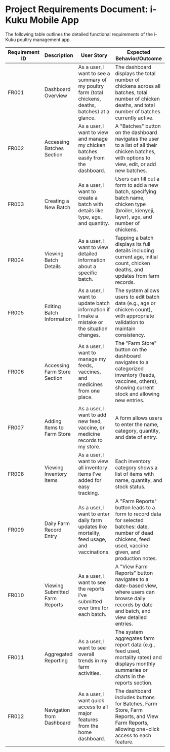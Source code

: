 # **Project Requirements Document: i-Kuku Mobile App**

The following table outlines the detailed functional requirements of the i-Kuku poultry management app.

| Requirement ID | Description                        | User Story                                                                                      | Expected Behavior/Outcome                                                                                                                                      |
|----------------|------------------------------------|--------------------------------------------------------------------------------------------------|---------------------------------------------------------------------------------------------------------------------------------------------------------------|
| FR001          | Dashboard Overview                 | As a user, I want to see a summary of my poultry farm (total chickens, deaths, batches) at a glance. | The dashboard displays the total number of chickens across all batches, total number of chicken deaths, and total number of batches currently active.         |
| FR002          | Accessing Batches Section          | As a user, I want to view and manage my chicken batches easily from the dashboard.              | A "Batches" button on the dashboard navigates the user to a list of all their chicken batches, with options to view, edit, or add new batches.               |
| FR003          | Creating a New Batch               | As a user, I want to create a batch with details like type, age, and quantity.                  | Users can fill out a form to add a new batch, specifying batch name, chicken type (broiler, kienyeji, layer), age, and number of chickens.                   |
| FR004          | Viewing Batch Details              | As a user, I want to view detailed information about a specific batch.                          | Tapping a batch displays its full details including current age, initial count, chicken deaths, and updates from farm records.                               |
| FR005          | Editing Batch Information          | As a user, I want to update batch information if I make a mistake or the situation changes.     | The system allows users to edit batch data (e.g., age or chicken count), with appropriate validation to maintain consistency.                                |
| FR006          | Accessing Farm Store Section       | As a user, I want to manage my feeds, vaccines, and medicines from one place.                   | The "Farm Store" button on the dashboard navigates to a categorized inventory (feeds, vaccines, others), showing current stock and allowing new entries.     |
| FR007          | Adding Items to Farm Store         | As a user, I want to add new feed, vaccine, or medicine records to my store.                    | A form allows users to enter the name, category, quantity, and date of entry.                                                                                 |
| FR008          | Viewing Inventory Items            | As a user, I want to view all inventory items I’ve added for easy tracking.                     | Each inventory category shows a list of items with name, quantity, and stock status.                                                                          |
| FR009          | Daily Farm Record Entry            | As a user, I want to enter daily farm updates like mortality, feed usage, and vaccinations.     | A "Farm Reports" button leads to a form to record data for selected batches: date, number of dead chickens, feed used, vaccine given, and production notes.  |
| FR010          | Viewing Submitted Farm Reports     | As a user, I want to see the reports I’ve submitted over time for each batch.                   | A "View Farm Reports" button navigates to a date-based view, where users can browse daily records by date and batch, and view detailed entries.              |
| FR011          | Aggregated Reporting               | As a user, I want to see overall trends in my farm activities.                                  | The system aggregates farm report data (e.g., feed used, mortality rates) and displays monthly summaries or charts in the reports section.       |
| FR012          | Navigation from Dashboard          | As a user, I want quick access to all major features from the home dashboard.                   | The dashboard includes buttons for Batches, Farm Store, Farm Reports, and View Farm Reports, allowing one-click access to each feature.                      |